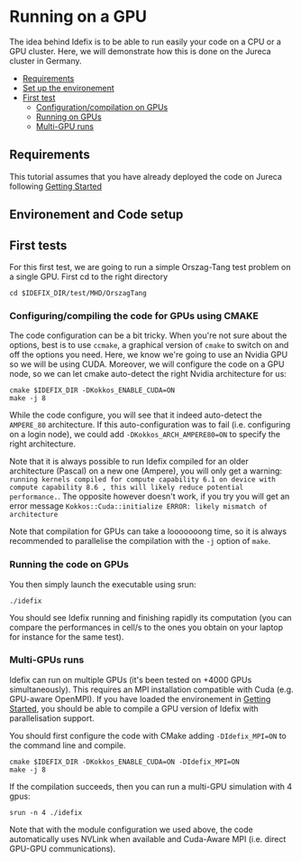 # Running on a GPU

The idea behind Idefix is to be able to run easily your code on a CPU or a GPU cluster. Here, we will demonstrate how this is done on the Jureca cluster in Germany.

<!-- toc -->

- [Requirements](#requirements)
- [Set up the environement](#environement)
- [First test](#first-tests)
  - [Configuration/compilation on GPUs](#configuration)
  - [Running on GPUs](#running)
  - [Multi-GPU runs](#mpi)


<!-- tocstop -->


## Requirements

This tutorial assumes that you have already deployed the code on Jureca following [Getting Started](README.md)

<a id="environement"></a>
## Environement and Code setup

## First tests

For this first test, we are going to run a simple Orszag-Tang test problem on a single GPU. First cd to the right directory

```shell
cd $IDEFIX_DIR/test/MHD/OrszagTang
```

<a id="configuration"></a>
### Configuring/compiling the code for GPUs using CMAKE

The code configuration can be a bit tricky. When you're not sure about the options, best is to use `ccmake`, a graphical version of `cmake` to switch on and off the options you need. Here, we know we're going to use 
an Nvidia GPU so we will be using CUDA. Moreover, we will configure the code on a GPU node, so we can let cmake auto-detect the right Nvidia architecture for us:

```shell
cmake $IDEFIX_DIR -DKokkos_ENABLE_CUDA=ON
make -j 8
```

While the code configure, you will see that it indeed auto-detect the `AMPERE_80` architecture. If this auto-configuration was to fail (i.e. configuring on a login node), we could add `-DKokkos_ARCH_AMPERE80=ON` to specify the right architecture.

Note that it is always possible to run Idefix compiled for an older architecture (Pascal) on a new one (Ampere), you will only get a warning: `running kernels compiled for compute capability 6.1 on device with compute capability 8.6 , this will likely reduce potential performance.`. The opposite however doesn't work, if you try you will get an error message `Kokkos::Cuda::initialize ERROR: likely mismatch of architecture`

Note that compilation for GPUs can take a looooooong time, so it is always recommended to parallelise the compilation with the `-j` option of `make`.

<a id="running"></a>
### Running the code on GPUs

You then simply launch the executable using srun:

```shell
./idefix
```

You should see Idefix running and finishing rapidly its computation (you can compare the performances in cell/s to the ones you obtain on your laptop for instance for the same test). 

<a id="mpi"></a>
### Multi-GPUs runs

Idefix can run on multiple GPUs (it's been tested on +4000 GPUs simultaneously). This requires an MPI installation compatible with Cuda (e.g. GPU-aware OpenMPI). If you have loaded the environement in [Getting Started](README.md), you should be able to compile a GPU version of Idefix with parallelisation support.

You should first configure the code with CMake adding `-DIdefix_MPI=ON` to the command line and compile. 

```shell
cmake $IDEFIX_DIR -DKokkos_ENABLE_CUDA=ON -DIdefix_MPI=ON
make -j 8
```

If the compilation succeeds, then you can run a multi-GPU simulation with 4 gpus:

```shell
srun -n 4 ./idefix
```

Note that with the module configuration we used above, the code automatically uses NVLink when available and Cuda-Aware MPI (i.e. direct GPU-GPU communications).
